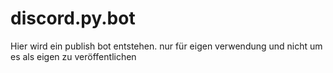 # discord.py.bot

Hier wird ein publish bot entstehen. nur für eigen verwendung und nicht um es als eigen zu veröffentlichen 
